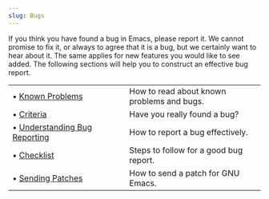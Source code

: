 ```yaml
---
slug: Bugs
---
```


If you think you have found a bug in Emacs, please report it. We cannot promise to fix it, or always to agree that it is a bug, but we certainly want to hear about it. The same applies for new features you would like to see added. The following sections will help you to construct an effective bug report.

|                                                              |    |                                            |
| :----------------------------------------------------------- | -- | :----------------------------------------- |
| • [Known Problems](Known-Problems)                           |    | How to read about known problems and bugs. |
| • [Criteria](Bug-Criteria)                                   |    | Have you really found a bug?               |
| • [Understanding Bug Reporting](Understanding-Bug-Reporting) |    | How to report a bug effectively.           |
| • [Checklist](Checklist)                                     |    | Steps to follow for a good bug report.     |
| • [Sending Patches](Sending-Patches)                         |    | How to send a patch for GNU Emacs.         |

